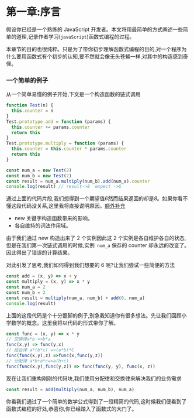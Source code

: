 # 第一章:序言

假设你已经是一个熟练的 JavaScript 开发者。本文将用最简单的方式阐述一些简单的道理,记录作者学习(`javaScript`)函数式编程的过程。

本章节的目的也很纯粹。只是为了带你初步理解函数式编程的目的,对一个程序为什么要用函数式有个初步的认知,要不然就会像无头苍蝇一样,对其中的构造感到奇怪。

### 一个简单的例子

从一个简单易懂的例子开始,下文是一个构造函数的链式调用

```javaScript
function Test(n) {
  this.counter = n
}
Test.prototype.add = function (params) {
  this.counter += params.counter
  return this
}
Test.prototype.multiply = function (params) {
  this.counter = this.counter * params.counter
  return this
}

const num_a = new Test(2)
const num_b = new Test(2)
const result = num_a.multiply(num_b).add(num_a).counter
console.log(result) // result->8  expect ->6
```

通过上面的代码片段,我们想得到一个期望值*6*然而结果返回的却是*8*。如果你看不懂这段代码没关系,这里我将直接说明原因。[额外补充](https://www.miaya.art/posts/whatIsPrototype)

- new 关键字构造函数带来的影响。
- 各自维持的词法作用域。

由于我们通过 new 构造出来了 2 个实例因此这 2 个实例是各自维护各自的状态,但是在我们第一次链式调用的时候,实例` num_a` 保存的 counter 却永远的改变了。因此得出了错误的计算结果。

对此引发了思考,我们如何得到我们想要的 6 呢?让我们尝试一些简便的方法

```javaScript
const add = (x, y) => x + y
const multiply = (x, y) => x * y
const num_a = 2
const num_b = 2
const result = multiply(num_a, num_b) + add(0, num_a)
console.log(result)

```

上面的这段代码是个十分蹩脚的例子,别急我知道你有很多想法。先让我们回顾小学数学的概念。这里我将以代码的形式带你了解。

```javaScript
const func = (x, y) => x * y
// 交换律a*b =>b*a
func(x,y) => func(y,x)
// 结合律 a*(b*c) =>(a*b)*C
func(func(x,y),z) =>func(x,func(y,z))
// 分配律 a*b+a*c=>a(b+c)
func(func(x,y),func(y,z)) => func(func(y, y), func(x, z))

```

现在让我们重构刚刚的代码块,我们使用分配律和交换律来解决我们的业务需求

```javaScript
const result = add(multiply(num_a, num_b), num_a)
```

你看我们通过了一个简单的数学公式得到了一段精简的代码,这时候我们便看到了函数式编程的好处,恭喜你,你已经踏入了函数式的大门了。

